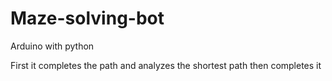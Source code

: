 # Maze-solving-bot
Arduino with python

First it completes the path and analyzes the shortest path then completes it
